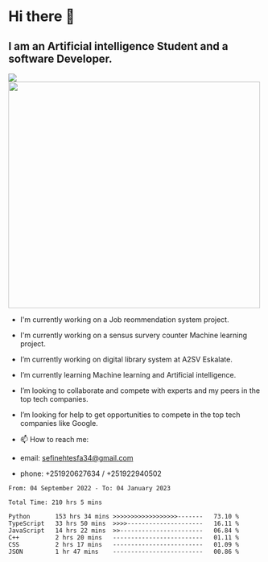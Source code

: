# Hi there 👋
## I am an Artificial intelligence Student and a software Developer.
<img src = "https://github-readme-stats.vercel.app/api?username=sefinehtesfa34&&show_icons=true&title_color=ffffff&icon_color=bb2acf&text_color=daf7dc&bg_color=151515"/>
<img src="https://wakatime.com/share/@sefinehtesfa34/ae9674e3-b462-4438-9120-52fc3d0ffbbb.png" width ="500" height = "450"/>

- I'm currently working on a Job reommendation system project.
- I'm currently working on a sensus survery counter Machine learning project.
-  I’m currently working on digital library system at A2SV Eskalate.
-  I’m currently learning Machine learning and Artificial intelligence.
-  I’m looking to collaborate and compete with experts and my peers in the top tech companies.
-  I’m looking for help to get opportunities to compete in the top tech companies like Google.

- 📫 How to reach me: 
- email: sefinehtesfa34@gmail.com
- phone: +251920627634 / +251922940502
<!--START_SECTION:waka-->

```text
From: 04 September 2022 - To: 04 January 2023

Total Time: 210 hrs 5 mins

Python       153 hrs 34 mins >>>>>>>>>>>>>>>>>>-------   73.10 %
TypeScript   33 hrs 50 mins  >>>>---------------------   16.11 %
JavaScript   14 hrs 22 mins  >>-----------------------   06.84 %
C++          2 hrs 20 mins   -------------------------   01.11 %
CSS          2 hrs 17 mins   -------------------------   01.09 %
JSON         1 hr 47 mins    -------------------------   00.86 %
```

<!--END_SECTION:waka-->
